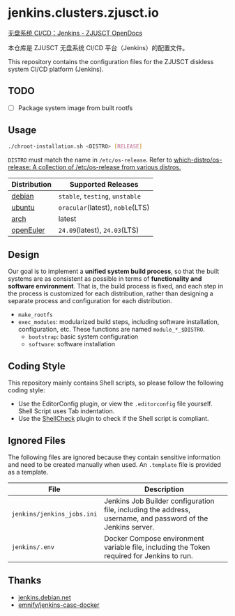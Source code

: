 # jenkins.clusters.zjusct.io

[无盘系统 CI/CD：Jenkins - ZJUSCT OpenDocs](https://zjusct.pages.zjusct.io/opendocs/operation/system/diskless/auto/)

本仓库是 ZJUSCT 无盘系统 CI/CD 平台（Jenkins）的配置文件。

This repository contains the configuration files for the ZJUSCT diskless system CI/CD platform (Jenkins).

## TODO

- [ ] Package system image from built rootfs

## Usage

```bash
./chroot-installation.sh <DISTRO> [RELEASE]
```

`DISTRO` must match the name in `/etc/os-release`. Refer to [which-distro/os-release: A collection of /etc/os-release from various distros.](https://github.com/which-distro/os-release)

| Distribution | Supported Releases |
| ------------ | ------------------- |
| [debian](https://www.debian.org/releases/) | `stable`, `testing`, `unstable` |
| [ubuntu](https://releases.ubuntu.com/) | `oracular`(latest), `noble`(LTS) |
| [arch](https://archlinux.org/download/) | latest |
| [openEuler](https://openeuler.org/en/download.html) | `24.09`(latest), `24.03`(LTS) |

## Design

Our goal is to implement a **unified system build process**, so that the built systems are as consistent as possible in terms of **functionality and software environment**. That is, the build process is fixed, and each step in the process is customized for each distribution, rather than designing a separate process and configuration for each distribution.

- `make_rootfs`
- `exec_modules`: modularized build steps, including software installation, configuration, etc. These functions are named `module_*_$DISTRO`.
    - `bootstrap`: basic system configuration
    - `software`: software installation

## Coding Style

This repository mainly contains Shell scripts, so please follow the following coding style:

- Use the EditorConfig plugin, or view the `.editorconfig` file yourself. Shell Script uses Tab indentation.
- Use the [ShellCheck](https://marketplace.visualstudio.com/items?itemName=timonwong.shellcheck) plugin to check if the Shell script is compliant.

## Ignored Files

The following files are ignored because they contain sensitive information and need to be created manually when used. An `.template` file is provided as a template.

| File | Description |
| ---- | ----------- |
| `jenkins/jenkins_jobs.ini` | Jenkins Job Builder configuration file, including the address, username, and password of the Jenkins server. |
| `jenkins/.env` | Docker Compose environment variable file, including the Token required for Jenkins to run. |

## Thanks

- [jenkins.debian.net](https://salsa.debian.org/qa/jenkins.debian.net)
- [emnify/jenkins-casc-docker](https://github.com/emnify/jenkins-casc-docker)
